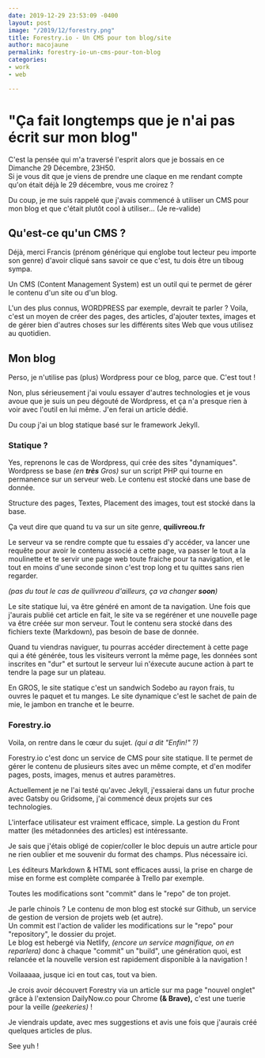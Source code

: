```yaml
---
date: 2019-12-29 23:53:09 -0400
layout: post
image: "/2019/12/forestry.png"
title: Forestry.io - Un CMS pour ton blog/site
author: macojaune
permalink: forestry-io-un-cms-pour-ton-blog
categories:
- work
- web

---
```

# "Ça fait longtemps que je n'ai pas écrit sur mon blog"

C'est la pensée qui m'a traversé l'esprit alors que je bossais en ce Dimanche 29 Décembre,  23H50.  
Si je vous dit que je viens de prendre une claque en me rendant compte qu'on était déjà le 29 décembre, vous me croirez ?

Du coup, je me suis rappelé que j'avais commencé à utiliser un CMS pour mon blog et que c'était plutôt cool à utiliser… (Je re-valide)

## Qu'est-ce qu'un CMS ?

Déjà, merci Francis (prénom générique qui englobe tout lecteur peu importe son genre) d'avoir cliqué sans savoir ce que c'est, tu dois être un tiboug sympa.

Un CMS (Content Management System) est un outil qui te permet de gérer le contenu d'un site ou d'un blog.

L'un des plus connus, WORDPRESS par exemple, devrait te parler ? Voila, c'est un moyen de créer des pages, des articles, d'ajouter textes, images et de gérer bien d'autres choses sur les différents sites Web que vous utilisez au quotidien.

## Mon blog

Perso, je n'utilise pas (plus) Wordpress pour ce blog, parce que. C'est tout !

Non, plus sérieusement j'ai voulu essayer d'autres technologies et je vous avoue que je suis un peu dégouté de Wordpress, et ça n'a presque rien à voir avec l'outil en lui même. J'en ferai un article dédié.

Du coup j'ai un blog statique basé sur le framework Jekyll.

### Statique ?

Yes, reprenons le cas de Wordpress, qui crée des sites "dynamiques". Wordpress se base _(en **très** Gros)_ sur un script PHP qui tourne en permanence sur un serveur web. Le contenu est stocké dans une base de donnée.

Structure des pages, Textes, Placement des images, tout est stocké dans la base.

Ça veut dire que quand tu va sur un site genre, **quilivreou.fr**

Le serveur va se rendre compte que tu essaies d'y accéder, va lancer une requête pour avoir le contenu associé a cette page, va passer le tout a la moulinette et te servir une page web toute fraiche pour ta navigation, et le tout en moins d'une seconde sinon c'est trop long et tu quittes sans rien regarder.

_(pas du tout le cas de quilivreou d'ailleurs, ça va changer **soon**)_

Le site statique lui, va être généré en amont de ta navigation. Une fois que j'aurais publié cet article en fait, le site va se regéréner et une nouvelle page va être créée sur mon serveur. Tout le contenu sera stocké dans des fichiers texte (Markdown), pas besoin de base de donnée.

Quand tu viendras naviguer, tu pourras accéder directement à cette page qui a été générée, tous les visiteurs verront la même page, les données sont inscrites en "dur" et surtout le serveur lui n'éxecute aucune action à part te tendre la page sur un plateau.

En GROS, le site statique c'est un sandwich Sodebo au rayon frais, tu ouvres le paquet et tu manges. Le site dynamique c'est le sachet de pain de mie, le jambon en tranche et le beurre.

### Forestry.io

Voila, on rentre dans le cœur du sujet. _(qui a dit "Enfin!" ?)_ 

Forestry.io c'est donc un service de CMS pour site statique. Il te permet de gérer le contenu de plusieurs sites avec un même compte, et d'en modifer pages, posts, images, menus et autres paramètres.

Actuellement je ne l'ai testé qu'avec Jekyll, j'essaierai dans un futur proche avec Gatsby ou Gridsome, j'ai commencé deux projets sur ces technologies.

L'interface utilisateur est vraiment efficace, simple. La gestion du Front matter (les métadonnées des articles) est intéressante. 

Je sais que j'étais obligé de copier/coller le bloc depuis un autre article pour ne rien oublier et me souvenir du format des champs. Plus nécessaire ici.

Les éditeurs Markdown & HTML sont efficaces aussi, la prise en charge de mise en forme est complète comparée à Trello par exemple. 

Toutes les modifications sont "commit" dans le "repo" de ton projet.

Je parle chinois ? Le contenu de mon blog est stocké sur Github, un service de gestion de version de projets web (et autre).   
Un commit est l'action de valider les modifications sur le "repo" pour "repository", le dossier du projet.  
Le blog est hebergé via Netlify, _(encore un service magnifique, on en reparlera)_ donc à chaque "commit" un "build", une génération quoi, est relancée et la nouvelle version est rapidement disponible à la navigation !

Voilaaaaa, jusque ici en tout cas, tout va bien.

Je crois avoir découvert Forestry via un article sur ma page "nouvel onglet" grâce à l'extension DailyNow.co pour Chrome **(& Brave),** c'est une tuerie pour la veille _(geekeries)_ !

Je viendrais update, avec mes suggestions et avis une fois que j'aurais créé quelques articles de plus.

See yuh !
